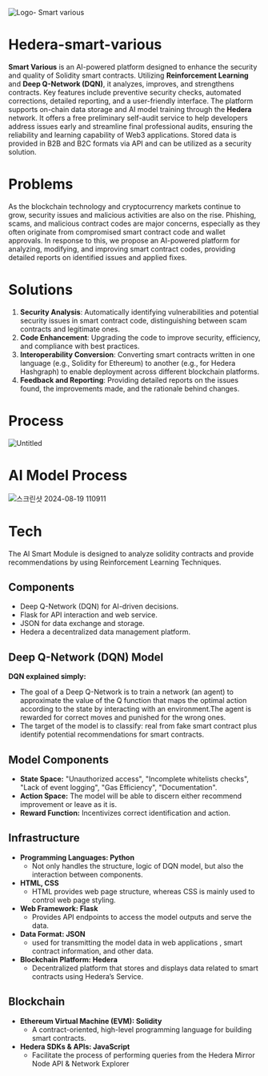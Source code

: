 ![Logo- Smart various](https://github.com/user-attachments/assets/ba19d732-0c02-496f-bab2-2d18717c4499)
# Hedera-smart-various

**Smart Various** is an AI-powered platform designed to enhance the security and quality of Solidity smart contracts. Utilizing **Reinforcement Learning** and **Deep Q-Network (DQN)**, it analyzes, improves, and strengthens contracts. Key features include preventive security checks, automated corrections, detailed reporting, and a user-friendly interface. The platform supports on-chain data storage and AI model training through the **Hedera** network. It offers a free preliminary self-audit service to help developers address issues early and streamline final professional audits, ensuring the reliability and learning capability of Web3 applications. Stored data is provided in B2B and B2C formats via API and can be utilized as a security solution.

# Problems
As the blockchain technology and cryptocurrency markets continue to grow, security issues and malicious activities are also on the rise. Phishing, scams, and malicious contract codes are major concerns, especially as they often originate from compromised smart contract code and wallet approvals. In response to this, we propose an AI-powered platform for analyzing, modifying, and improving smart contract codes, providing detailed reports on identified issues and applied fixes.

# Solutions
1. **Security Analysis**: Automatically identifying vulnerabilities and potential security issues in smart contract code, distinguishing between scam contracts and legitimate ones.
2. **Code Enhancement**: Upgrading the code to improve security, efficiency, and compliance with best practices.
3. **Interoperability Conversion**: Converting smart contracts written in one language (e.g., Solidity for Ethereum) to another (e.g., for Hedera Hashgraph) to enable deployment across different blockchain platforms.
4. **Feedback and Reporting**: Providing detailed reports on the issues found, the improvements made, and the rationale behind changes.

# Process
![Untitled](https://github.com/user-attachments/assets/2bc20a17-4b29-47ea-b876-0609dcb57bb9)

# AI Model Process
![스크린샷 2024-08-19 110911](https://github.com/user-attachments/assets/d180b417-6e5b-4825-9234-73584ef32ebb)

# Tech
The AI Smart Module is designed to analyze solidity contracts and provide recommendations by using Reinforcement Learning Techniques.

## **Components**
- Deep Q-Network (DQN) for AI-driven decisions.
- Flask for API interaction and web service.
- JSON for data exchange and storage.
- Hedera a decentralized data management platform.

## Deep Q-Network (DQN) Model
**DQN explained simply:**
- The goal of a Deep Q-Network is to train a network (an agent) to approximate the value of the Q function that maps the optimal action according to the state by interacting with an environment.The agent is rewarded for correct moves and punished for the wrong ones.
- The target of the model is to classify: real from fake smart contract plus identify potential recommendations for smart contracts.

## Model Components
- **State Space:** "Unauthorized access", "Incomplete whitelists checks", "Lack of event logging", "Gas Efficiency", "Documentation".
- **Action Space:** The model will be able to discern either recommend improvement or leave as it is.
- **Reward Function:** Incentivizes correct identification and action.

## Infrastructure
- **Programming Languages: Python**
    - Not only handles the structure, logic of DQN model, but also the interaction between components.
- **HTML, CSS**
    - HTML provides web page structure, whereas CSS is mainly used to control web page styling.
- **Web Framework: Flask**
    - Provides API endpoints to access the model outputs and serve the data.
- **Data Format: JSON**
    - used for transmitting the model data in web applications , smart contract information, and other data.
- **Blockchain Platform: Hedera**
    - Decentralized platform that stores and displays data related to smart contracts using Hedera’s Service.

## Blockchain
- **Ethereum Virtual Machine (EVM): Solidity**
    - A contract-oriented, high-level programming language for building smart contracts.
- **Hedera SDKs & APIs: JavaScript**
    - Facilitate the process of performing queries from the Hedera Mirror Node API & Network Explorer

